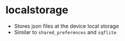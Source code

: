 # localstorage

- Stores json files at the device local storage
- Similar to `shared_preferences` and `sqflite`
